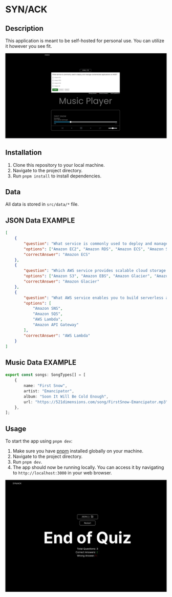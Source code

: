 # SYN/ACK

## Description

This application is meant to be self-hosted for personal use. You can utilize it however you see fit.

![Screenshot2](./img/Screenshot%202024-04-23%20232256.png)

## Installation

1. Clone this repository to your local machine.
2. Navigate to the project directory.
3. Run `pnpm install` to install dependencies.

## Data

All data is stored in `src/data/*` file.

## JSON Data EXAMPLE

```json
[
    {
        "question": "What service is commonly used to deploy and manage containerized applications on AWS?",
        "options": ["Amazon EC2", "Amazon RDS", "Amazon ECS", "Amazon S3"],
        "correctAnswer": "Amazon ECS"
    },
    {
        "question": "Which AWS service provides scalable cloud storage for archival and backup purposes?",
        "options": ["Amazon S3", "Amazon EBS", "Amazon Glacier", "Amazon RDS"],
        "correctAnswer": "Amazon Glacier"
    },
    {
        "question": "What AWS service enables you to build serverless applications using functions?",
        "options": [
            "Amazon SNS",
            "Amazon SQS",
            "AWS Lambda",
            "Amazon API Gateway"
        ],
        "correctAnswer": "AWS Lambda"
    }
]
```

## Music Data EXAMPLE

```typescript
export const songs: SongTypes[] = [
    {
        name: "First Snow",
        artist: "Emancipator",
        album: "Soon It Will Be Cold Enough",
        url: "https://521dimensions.com/song/FirstSnow-Emancipator.mp3",
    },
];
```

## Usage

To start the app using `pnpm dev`:

1. Make sure you have [pnpm](https://pnpm.io/) installed globally on your machine.
2. Navigate to the project directory.
3. Run `pnpm dev`.
4. The app should now be running locally. You can access it by navigating to `http://localhost:3000` in your web browser.

![Screenshot](./img/Screenshot%20from%202024-04-23%2016-10-46.png)
